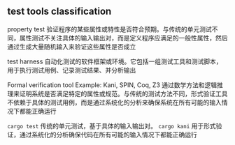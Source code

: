 ## test tools classification
property test
验证程序的某些属性或特性是否符合预期。与传统的单元测试不同，属性测试不关注具体的输入输出对，而是定义程序应满足的一般性属性，然后通过生成大量随机输入来验证这些属性是否成立

test harness
自动化测试的软件框架或环境。它包括一组测试工具和测试脚本，用于执行测试用例、记录测试结果、并分析输出

Formal verification tool
Example: Kani, SPIN, Coq, Z3
通过数学方法和逻辑推理来证明系统是否满足特定的属性或规范。与传统的测试方法不同，形式验证工具不依赖于具体的测试用例，而是通过系统化的分析来确保系统在所有可能的输入情况下都能正确运行


```cargo test``` 传统的单元测试，基于具体的输入输出对。
```cargo kani``` 用于形式验证，通过系统化的分析确保代码在所有可能的输入情况下都能正确运行